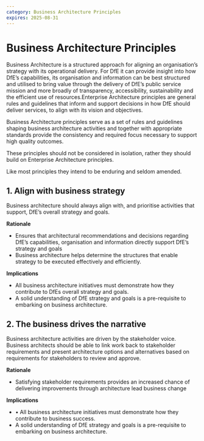 ```yaml
---
category: Business Architecture Principles
expires: 2025-08-31
---
```

# Business Architecture Principles

Business Architecture is a structured approach for aligning an organisation’s strategy with its operational delivery. For DfE it can provide insight into how DfE’s capabilities, its organisation and information can be best structured and utilised to bring value through the delivery of DfE’s public service mission and more broadly of transparency, accessibility, sustainability and the efficient use of resources.Enterprise Architecture principles are general rules and guidelines that inform and support decisions in how DfE should deliver services, to align with its vision and objectives. 

Business Architecture principles serve as a set of rules and guidelines shaping business architecture activities and together with appropriate standards provide the consistency and required focus necessary to support high quality outcomes.

These principles should not be considered in isolation, rather they should build on Enterprise Architecture principles.

Like most principles they intend to be enduring and seldom amended.


## 1. Align with business strategy

Business architecture should always align with, and prioritise activities that support, DfE’s overall strategy and goals.

**Rationale**

*	Ensures that architectural recommendations and decisions regarding DfE’s capabilities, organisation and information directly support DfE’s strategy and goals
*	Business architecture helps determine the structures that enable strategy to be executed effectively and efficiently.

**Implications**

*	All business architecture initiatives must demonstrate how they contribute to DfEs overall strategy and goals.
*	A solid understanding of DfE strategy and goals is a pre-requisite to embarking on business architecture.

## 2. The business drives the narrative

Business architecture activities are driven by the stakeholder voice. Business architects should be able to link work back to stakeholder requirements and present architecture options and alternatives based on requirements for stakeholders to review and approve.

**Rationale**

*	Satisfying stakeholder requirements provides an increased chance of delivering improvements through architecture lead business change

**Implications**

*	•	All business architecture initiatives must demonstrate how they contribute to business success.
*	A solid understanding of DfE strategy and goals is a pre-requisite to embarking on business architecture.
